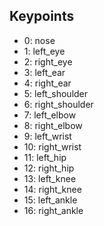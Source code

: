 ## Keypoints

- 0: nose
- 1: left_eye
- 2: right_eye
- 3: left_ear
- 4: right_ear
- 5: left_shoulder
- 6: right_shoulder
- 7: left_elbow
- 8: right_elbow
- 9: left_wrist
- 10: right_wrist
- 11: left_hip
- 12: right_hip
- 13: left_knee
- 14: right_knee
- 15: left_ankle
- 16: right_ankle
